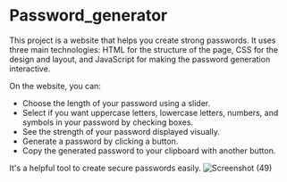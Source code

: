 # Password_generator
This project is a website that helps you create strong passwords. It uses three main technologies: HTML for the structure of the page, CSS for the design and layout, and JavaScript for making the password generation interactive.

On the website, you can:
- Choose the length of your password using a slider.
- Select if you want uppercase letters, lowercase letters, numbers, and symbols in your password by checking boxes.
- See the strength of your password displayed visually.
- Generate a password by clicking a button.
- Copy the generated password to your clipboard with another button.

It's a helpful tool to create secure passwords easily.
![Screenshot (49)](https://github.com/gauravraoj/Password_genarator/assets/96016132/e530d16b-bbaa-40a6-9c37-0c25ebabd5f5)
